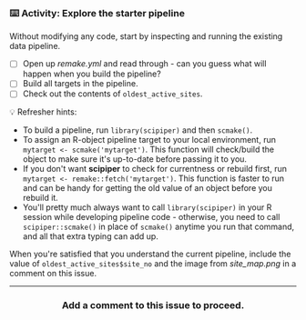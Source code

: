 ### :keyboard: Activity: Explore the starter pipeline

Without modifying any code, start by inspecting and running the existing data pipeline.

- [ ] Open up *remake.yml* and read through - can you guess what will happen when you build the pipeline?
- [ ] Build all targets in the pipeline.
- [ ] Check out the contents of `oldest_active_sites`.

:bulb: Refresher hints:

* To build a pipeline, run `library(scipiper)` and then `scmake()`.
* To assign an R-object pipeline target to your local environment, run `mytarget <- scmake('mytarget')`. This function will check/build the object to make sure it's up-to-date before passing it to you. 
* If you don't want **scipiper** to check for currentness or rebuild first, run `mytarget <- remake::fetch('mytarget')`. This function is faster to run and can be handy for getting the old value of an object before you rebuild it.
* You'll pretty much always want to call `library(scipiper)` in your R session while developing pipeline code - otherwise, you need to call `scipiper::scmake()` in place of `scmake()` anytime you run that command, and all that extra typing can add up.

When you're satisfied that you understand the current pipeline, include the value of `oldest_active_sites$site_no` and the image from *site_map.png* in a comment on this issue.

<hr><h3 align="center">Add a comment to this issue to proceed.</h3>
